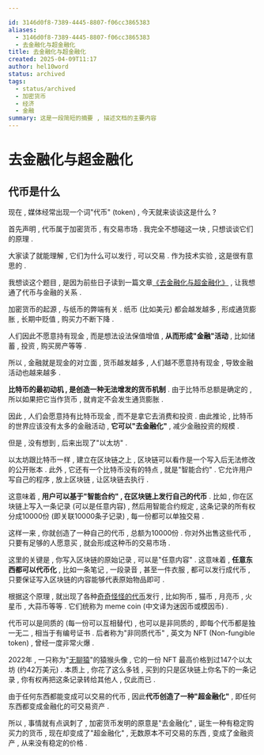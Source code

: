 ```yaml
---

id: 3146d0f8-7389-4445-8807-f06cc3865383
aliases:
  - 3146d0f8-7389-4445-8807-f06cc3865383
  - 去金融化与超金融化
title: 去金融化与超金融化
created: 2025-04-09T11:17
author: hel10word
status: archived
tags: 
  - status/archived
  - 加密货币
  - 经济
  - 金融
summary: 这是一段简短的摘要 , 描述文档的主要内容
---
```


# 去金融化与超金融化

## 代币是什么

现在 , 媒体经常出现一个词"代币" (token) , 今天就来谈谈这是什么 ?


首先声明 , 代币属于加密货币 , 有交易市场 . 我完全不想碰这一块 , 只想谈谈它们的原理 .

大家读了就能理解 , 它们为什么可以发行 , 可以交易 . 作为技术实验 , 这是很有意思的 .

我想谈这个题目 , 是因为前些日子读到一篇文章[《去金融化与超金融化》](https://mylessnider.com/articles/definancialization-hyperfinancialization) , 让我想通了代币与金融的关系 .

加密货币的起源 , 与纸币的弊端有关 . 纸币 (比如美元) 都会越发越多 , 形成通货膨胀 , 长期中贬值 , 购买力不断下降 .

人们因此不愿意持有现金 , 而是想法设法保值增值 , **从而形成"金融"活动** , 比如储蓄 , 投资 , 购买房产等等 .

所以 , 金融就是现金的对立面 , 货币越发越多 , 人们越不愿意持有现金 , 导致金融活动也越来越多 .

**比特币的最初动机 , 是创造一种无法增发的货币机制** . 由于比特币总额是确定的 , 所以如果把它当作货币 , 就肯定不会发生通货膨胀 .

因此 , 人们会愿意持有比特币现金 , 而不是拿它去消费和投资 . 由此推论 , 比特币的世界应该没有太多的金融活动 , **它可以"去金融化"** , 减少金融投资的规模 .

但是 , 没有想到 , 后来出现了"以太坊" .

以太坊跟比特币一样 , 建立在区块链之上 , 区块链可以看作是一个写入后无法修改的公开账本 . 此外 , 它还有一个比特币没有的特点 , 就是"智能合约" . 它允许用户写自己的程序 , 放上区块链 , 让区块链去执行 .

这意味着 , **用户可以基于"智能合约" , 在区块链上发行自己的代币** . 比如 , 你在区块链上写入一条记录 (可以是任意内容) , 然后用智能合约规定 , 这条记录的所有权分成10000份 (即关联10000条子记录) , 每一份都可以单独交易 .

这样一来 , 你就创造了一种自己的代币 , 总额为10000份 . 你对外出售这些代币 , 只要有足够的人愿意买 , 就会形成这种币的交易市场 .

这里的关键是 , 你写入区块链的原始记录 , 可以是"任意内容" . 这意味着 , **任意东西都可以代币化** , 比如一条笔记 , 一段录音 , 甚至一件衣服 , 都可以发行成代币 , 只要保证写入区块链的内容能够代表原始物品即可 .

根据这个原理 , 就出现了各种[奇奇怪怪的代币](https://zhuanlan.zhihu.com/p/480224017)发行 , 比如狗币 , 猫币 , 月亮币 , 火星币 , 大蒜币等等 . 它们统称为 meme coin (中文译为迷因币或模因币) .

代币可以是同质的 (每一份可以互相替代) , 也可以是非同质的 , 即每个代币都是独一无二 , 相当于有编号证书 . 后者称为"非同质代币" , 英文为 NFT (Non-fungible token) , 曾经一度非常火爆 .

2022年 , 一只称为"[无聊猿](https://36kr.com/p/1754971959967751)"的猿猴头像 , 它的一份 NFT 最高价格到过147个以太坊 (约42万美元) . 本质上 , 你花了这么多钱 , 买到的只是区块链上你名下的一条记录 , 你有权再把这条记录转给其他人 , 仅此而已 .

由于任何东西都能变成可以交易的代币 , 因此**代币创造了一种"超金融化"** , 即任何东西都变成金融化的可交易资产 .

所以 , 事情就有点讽刺了 , 加密货币发明的原意是"去金融化" , 诞生一种有稳定购买力的货币 , 现在却变成了"超金融化" , 无数原本不可交易的东西 , 变成了金融资产 , 从来没有稳定的价格 .





